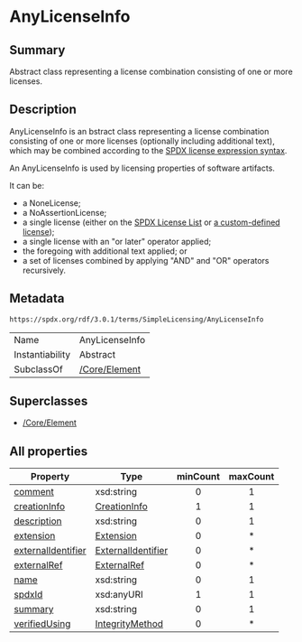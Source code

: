 <!-- Automatically generated by spec-parser v2.5.0 on 2024-08-10T18:46:28.607668+00:00 -->
<!-- SPDX-License-Identifier: Community-Spec-1.0 -->

# AnyLicenseInfo

## Summary

Abstract class representing a license combination consisting of one or more licenses.


## Description

AnyLicenseInfo is 
an bstract class representing a license combination consisting of one or more
licenses (optionally including additional text), which may be combined
according to the
[SPDX license expression syntax](../../../annexes/SPDX-license-expressions.md).

An AnyLicenseInfo is used by licensing properties of software artifacts.

It can be:

- a NoneLicense;
- a NoAssertionLicense;
- a single license (either on the
  [SPDX License List](https://spdx.org/licenses/) or
  [a custom-defined license](../../ExpandedLicensing/Classes/CustomLicense.md));
- a single license with an "or later" operator applied;
- the foregoing with additional text applied; or
- a set of licenses combined by applying "AND" and "OR" operators recursively.


## Metadata

`https://spdx.org/rdf/3.0.1/terms/SimpleLicensing/AnyLicenseInfo`


| | |
|---|---|
| Name | AnyLicenseInfo |
| Instantiability | Abstract |
| SubclassOf | [/Core/Element](../../Core/Classes/Element.md) |


## Superclasses

* [/Core/Element](../../Core/Classes/Element.md)






## All properties

| Property | Type | minCount | maxCount |
|---|---|:---:|:---:|
| [comment](../../Core/Properties/comment.md) | xsd:string | 0 | 1 |
| [creationInfo](../../Core/Properties/creationInfo.md) | [CreationInfo](../../Core/Classes/CreationInfo.md) | 1 | 1 |
| [description](../../Core/Properties/description.md) | xsd:string | 0 | 1 |
| [extension](../../Core/Properties/extension.md) | [Extension](../../Extension/Classes/Extension.md) | 0 | * |
| [externalIdentifier](../../Core/Properties/externalIdentifier.md) | [ExternalIdentifier](../../Core/Classes/ExternalIdentifier.md) | 0 | * |
| [externalRef](../../Core/Properties/externalRef.md) | [ExternalRef](../../Core/Classes/ExternalRef.md) | 0 | * |
| [name](../../Core/Properties/name.md) | xsd:string | 0 | 1 |
| [spdxId](../../Core/Properties/spdxId.md) | xsd:anyURI | 1 | 1 |
| [summary](../../Core/Properties/summary.md) | xsd:string | 0 | 1 |
| [verifiedUsing](../../Core/Properties/verifiedUsing.md) | [IntegrityMethod](../../Core/Classes/IntegrityMethod.md) | 0 | * |




